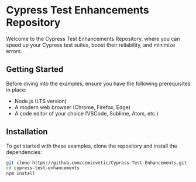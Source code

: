 # Cypress Test Enhancements Repository

Welcome to the Cypress Test Enhancements Repository, where you can speed up your Cypress test suites, boost their reliability, and minimize errors. 

## Getting Started

Before diving into the examples, ensure you have the following prerequisites in place:

- Node.js (LTS version)
- A modern web browser (Chrome, Firefox, Edge)
- A code editor of your choice (VSCode, Sublime, Atom, etc.)

## Installation

To get started with these examples, clone the repository and install the dependencies:

```bash
git clone https://github.com/cemicvetic/Cypress-Test-Enhancements.git
cd cypress-test-enhancements
npm install
